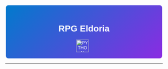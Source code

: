 <div align="center" style="font-family: Arial, sans-serif; padding: 20px; background: linear-gradient(135deg, #007acc, #8a2be2); color: #fff; border-radius: 10px; border: 2px solid #fff;">
    <h1>RPG Eldoria</h1>
  <img src="https://cdn.jsdelivr.net/gh/devicons/devicon/icons/python/python-original.svg" alt="PYTHON" width="40" height="40" style="margin-right: 10px;">
</div>

---

